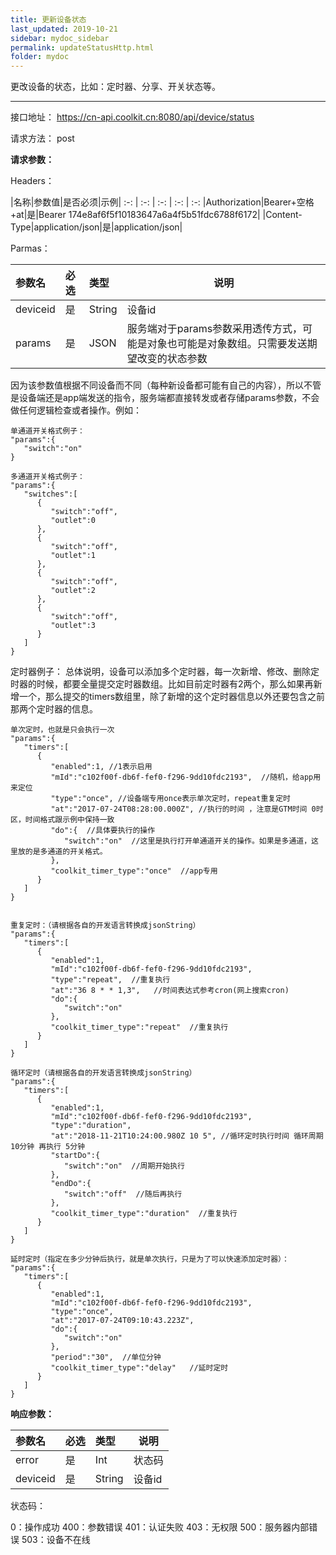 ```yaml
---
title: 更新设备状态
last_updated: 2019-10-21
sidebar: mydoc_sidebar
permalink: updateStatusHttp.html
folder: mydoc
---
```


更改设备的状态，比如：定时器、分享、开关状态等。

---

接口地址： https://cn-api.coolkit.cn:8080/api/device/status

请求方法： post

**请求参数：**

Headers：

|名称|参数值|是否必须|示例|
:-: | :-: | :-: | :-: | :-:
|Authorization|Bearer+空格+at|是|Bearer 174e8af6f5f10183647a6a4f5b51fdc6788f6172|
|Content-Type|application/json|是|application/json|

Parmas：


|参数名|必选|类型|说明|
|:----    |:---|:----- |-----   |
|deviceid |是  |String |设备id   |
|params |是  |JSON | 服务端对于params参数采用透传方式，可能是对象也可能是对象数组。只需要发送期望改变的状态参数    |

因为该参数值根据不同设备而不同（每种新设备都可能有自己的内容），所以不管是设备端还是app端发送的指令，服务端都直接转发或者存储params参数，不会做任何逻辑检查或者操作。例如：

```
单通道开关格式例子：
"params":{
   "switch":"on"
}
	 
多通道开关格式例子：
"params":{
   "switches":[
      {
         "switch":"off",
         "outlet":0
      },
      {
         "switch":"off",
         "outlet":1
      },
      {
         "switch":"off",
         "outlet":2
      },
      {
         "switch":"off",
         "outlet":3
      }
   ]
}
```

定时器例子：
总体说明，设备可以添加多个定时器，每一次新增、修改、删除定时器的时候，都要全量提交定时器数组。比如目前定时器有2两个，那么如果再新增一个，那么提交的timers数组里，除了新增的这个定时器信息以外还要包含之前那两个定时器的信息。

```
单次定时，也就是只会执行一次
"params":{
   "timers":[
      {
         "enabled":1, //1表示启用
         "mId":"c102f00f-db6f-fef0-f296-9dd10fdc2193",  //随机，给app用来定位
         "type":"once", //设备端专用once表示单次定时，repeat重复定时
         "at":"2017-07-24T08:28:00.000Z", //执行的时间 ，注意是GTM时间 0时区，时间格式跟示例中保持一致
         "do":{  //具体要执行的操作
            "switch":"on"  //这里是执行打开单通道开关的操作。如果是多通道，这里放的是多通道的开关格式。
         },
         "coolkit_timer_type":"once"  //app专用
      }
   ]
}


重复定时：（请根据各自的开发语言转换成jsonString）
"params":{
   "timers":[
      {
         "enabled":1,
         "mId":"c102f00f-db6f-fef0-f296-9dd10fdc2193",
         "type":"repeat",  //重复执行
         "at":"36 8 * * 1,3",   //时间表达式参考cron(网上搜索cron)
         "do":{
            "switch":"on"
         },
         "coolkit_timer_type":"repeat"  //重复执行
      }
   ]
}

循环定时（请根据各自的开发语言转换成jsonString）
"params":{
   "timers":[
      {
         "enabled":1,
         "mId":"c102f00f-db6f-fef0-f296-9dd10fdc2193",
         "type":"duration",
         "at":"2018-11-21T10:24:00.980Z 10 5", //循环定时执行时间 循环周期 10分钟 再执行 5分钟
         "startDo":{
            "switch":"on"  //周期开始执行
         },
         "endDo":{
            "switch":"off"  //随后再执行
         },
         "coolkit_timer_type":"duration"  //重复执行
      }
   ]
}

延时定时（指定在多少分钟后执行，就是单次执行，只是为了可以快速添加定时器）：
"params":{
   "timers":[
      {
         "enabled":1,
         "mId":"c102f00f-db6f-fef0-f296-9dd10fdc2193",
         "type":"once",
         "at":"2017-07-24T09:10:43.223Z",
         "do":{
            "switch":"on"
         },
         "period":"30",  //单位分钟
         "coolkit_timer_type":"delay"   //延时定时
      }
   ]
}
```

**响应参数：**

|参数名|必选|类型|说明|
|:----    |:---|:----- |-----   |
|error |是  |Int |状态码   |
|deviceid |是  |String | 设备id    |

状态码：

   0：操作成功
   400：参数错误
   401：认证失败
   403：无权限
   500：服务器内部错误
   503：设备不在线

